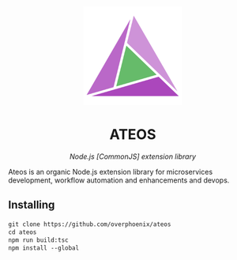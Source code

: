 <div align="center">
  <a href="https://ateos.loki"><img src="https://raw.githubusercontent.com/overphoenix/ateos/main/share/media/logo.svg" width="200px"></a>
  <h1>ATEOS</h1>
  <p><i>Node.js [CommonJS] extension library</i></p>
</div>

Ateos is an organic Node.js extension library for microservices development, workflow automation and enhancements and devops.

## Installing

```
git clone https://github.com/overphoenix/ateos
cd ateos
npm run build:tsc
npm install --global
```